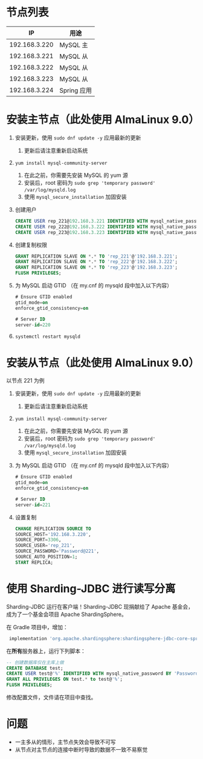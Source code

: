 # 节点列表

|IP|用途|
| ---------------| -------------|
|192.168.3.220|MySQL 主|
|192.168.3.221|MySQL 从|
|192.168.3.222|MySQL 从|
|192.168.3.223|MySQL 从|
|192.168.3.224|Spring 应用|

# 安装主节点（此处使用 AlmaLinux 9.0）

1. 安装更新，使用 `sudo dnf update -y`​ 应用最新的更新

    1. 更新后请注意重新启动系统
2. ​`yum install mysql-community-server`​

    1. 在此之前，你需要先安装 MySQL 的 yum 源
    2. 安装后，root 密码为 `sudo grep 'temporary password' /var/log/mysqld.log`​
    3. 使用 `mysql_secure_installation`​ 加固安装
3. 创建用户

    ```sql
    CREATE USER rep_221@192.168.3.221 IDENTIFIED WITH mysql_native_password BY 'Password@221';
    CREATE USER rep_222@192.168.3.222 IDENTIFIED WITH mysql_native_password BY 'Password@222';
    CREATE USER rep_223@192.168.3.223 IDENTIFIED WITH mysql_native_password BY 'Password@223';
    ```

4. 创建复制权限

    ```sql
    GRANT REPLICATION SLAVE ON *.* TO 'rep_221'@'192.168.3.221';
    GRANT REPLICATION SLAVE ON *.* TO 'rep_222'@'192.168.3.222';
    GRANT REPLICATION SLAVE ON *.* TO 'rep_223'@'192.168.3.223';
    FLUSH PRIVILEGES;
    ```

5. 为 MySQL 启动 GTID （在 my.cnf 的 mysqld 段中加入以下内容）

    ```sql
    # Ensure GTID enabled
    gtid_mode=on
    enforce_gtid_consistency=on

    # Server ID
    server-id=220
    ```

6. `systemctl restart mysqld`​

# 安装从节点（此处使用 AlmaLinux 9.0）

以节点 221 为例

1. 安装更新，使用 `sudo dnf update -y`​ 应用最新的更新

    1. 更新后请注意重新启动系统
2. ​`yum install mysql-community-server`​

    1. 在此之前，你需要先安装 MySQL 的 yum 源
    2. 安装后，root 密码为 `sudo grep 'temporary password' /var/log/mysqld.log`​
    3. 使用 `mysql_secure_installation`​ 加固安装
3. 为 MySQL 启动 GTID （在 my.cnf 的 mysqld 段中加入以下内容）

    ```sql
    # Ensure GTID enabled
    gtid_mode=on
    enforce_gtid_consistency=on

    # Server ID
    server-id=221
    ```

4. 设置复制

    ```sql
    CHANGE REPLICATION SOURCE TO
    SOURCE_HOST='192.168.3.220',
    SOURCE_PORT=3306,
    SOURCE_USER='rep_221',
    SOURCE_PASSWORD='Password@221',
    SOURCE_AUTO_POSITION=1;
    START REPLICA;
    ```

# 使用 Sharding-JDBC 进行读写分离

Sharding-JDBC 运行在客户端！Sharding-JDBC 现捐献给了 Apache 基金会，成为了一个基金会项目 Apache ShardingSphere。

在 Gradle 项目中，增加：

```gradle
 implementation 'org.apache.shardingsphere:shardingsphere-jdbc-core-spring-boot-starter:5.2.0'
```

在**所有**服务器上，运行下列脚本：

```sql
-- 创建数据库仅在主库上做
CREATE DATABASE test;
CREATE USER test@'%' IDENTIFIED WITH mysql_native_password BY 'Password@123';
GRANT ALL PRIVILEGES ON test.* to test@'%';
FLUSH PRIVILEGES;
```

修改配置文件，文件请在项目中查找。

# 问题

* 一主多从的情形，主节点失效会导致不可写
* 从节点对主节点的连接中断时导致的数据不一致不易察觉

‍
